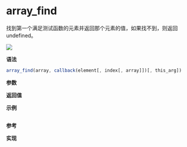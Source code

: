 # array_find

找到第一个满足测试函数的元素并返回那个元素的值，如果找不到，则返回 undefined。

![](https://img.shields.io/badge/-Array-blue)

**语法**

```js
array_find(array, callback(element[, index[, array]])[, this_arg])
```

**参数**

**返回值**

**示例**

```js

```

**参考**

**实现**

<CodeSwitcher :languages="{ln:'Langnang',lo:'Lodash',un:'Underscore'}">
<template v-slot:ln>

</template>
<template v-slot:lo>

</template>
<template v-slot:un>

</template>
</CodeSwitcher>
